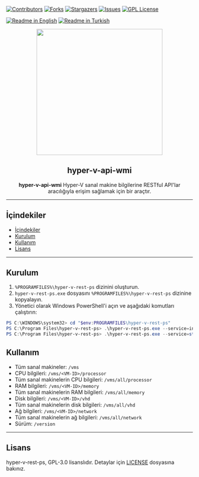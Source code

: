 [![Contributors][contributors-shield]][contributors-url]
[![Forks][forks-shield]][forks-url]
[![Stargazers][stars-shield]][stars-url]
[![Issues][issues-shield]][issues-url]
[![GPL License][license-shield]][license-url]

[![Readme in English](https://img.shields.io/badge/Readme-English-blue)](README.md)
[![Readme in Turkish](https://img.shields.io/badge/Readme-Turkish-red)](README.tr.md)

<div align="center"> 
<a href="https://mono.net.tr/">
  <img src="https://monobilisim.com.tr/images/mono-bilisim.svg" width="340"/>
</a>

<h2 align="center">hyper-v-api-wmi</h2>
<b>hyper-v-api-wmi</b> Hyper-V sanal makine bilgilerine RESTful API'lar aracılığıyla erişim sağlamak için bir araçtır.
</div>

---

## İçindekiler 

- [İçindekiler](#i̇çindekiler)
- [Kurulum](#kurulum)
- [Kullanım](#kullanım)
- [Lisans](#lisans)

---

## Kurulum

1. `%PROGRAMFILES%\hyper-v-rest-ps` dizinini oluşturun.
2. `hyper-v-rest-ps.exe` dosyasını `%PROGRAMFILES%\hyper-v-rest-ps` dizinine kopyalayın.
3. Yönetici olarak Windows PowerShell'i açın ve aşağıdaki komutları çalıştırın:

```powershell
PS C:\WINDOWS\system32> cd "$env:PROGRAMFILES\hyper-v-rest-ps"
PS C:\Program Files\hyper-v-rest-ps> .\hyper-v-rest-ps.exe --service=install
PS C:\Program Files\hyper-v-rest-ps> .\hyper-v-rest-ps.exe --service=start
```

## Kullanım

- Tüm sanal makineler: `/vms`
- CPU bilgileri: `/vms/<VM-ID>/processor`
- Tüm sanal makinelerin CPU bilgileri: `/vms/all/processor`
- RAM bilgileri: `/vms/<VM-ID>/memory`
- Tüm sanal makinelerin RAM bilgileri: `/vms/all/memory`
- Disk bilgileri: `/vms/<VM-ID>/vhd`
- Tüm sanal makinelerin disk bilgileri: `/vms/all/vhd`
- Ağ bilgileri: `/vms/<VM-ID>/network`
- Tüm sanal makinelerin ağ bilgileri: `/vms/all/network`
- Sürüm: `/version`

---

## Lisans 

hyper-v-rest-ps, GPL-3.0 lisanslıdır. Detaylar için [LICENSE](LICENSE) dosyasına bakınız.

[contributors-shield]: https://img.shields.io/github/contributors/monobilisim/hyper-v-rest-ps.svg?style=for-the-badge
[contributors-url]: https://github.com/monobilisim/hyper-v-rest-ps/graphs/contributors
[forks-shield]: https://img.shields.io/github/forks/monobilisim/hyper-v-rest-ps.svg?style=for-the-badge
[forks-url]: https://github.com/monobilisim/hyper-v-rest-ps/network/members
[stars-shield]: https://img.shields.io/github/stars/monobilisim/hyper-v-rest-ps.svg?style=for-the-badge
[stars-url]: https://github.com/monobilisim/hyper-v-rest-ps/stargazers
[issues-shield]: https://img.shields.io/github/issues/monobilisim/hyper-v-rest-ps.svg?style=for-the-badge
[issues-url]: https://github.com/monobilisim/hyper-v-rest-ps/issues
[license-shield]: https://img.shields.io/github/license/monobilisim/hyper-v-rest-ps.svg?style=for-the-badge
[license-url]: https://github.com/monobilisim/hyper-v-rest-ps/blob/master/LICENSE
